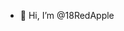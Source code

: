 - 👋 Hi, I’m @18RedApple

<!---
18KGlintInnovator/18KGlintInnovator is a ✨ special ✨ repository because its `README.md` (this file) appears on your GitHub profile.
You can click the Preview link to take a look at your changes.
--->
